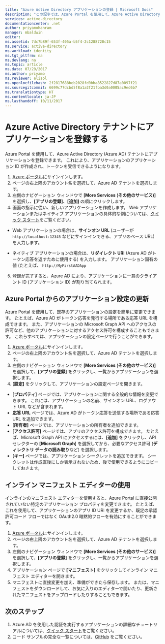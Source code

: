 ```yaml
---
title: "Azure Active Directory アプリケーションの登録 | Microsoft Docs"
description: "この記事では、Azure Portal を使用して、Azure Active Directory にアプリケーションを登録する方法について説明します"
services: active-directory
documentationcenter: .net
author: priyamohanram
manager: mbaldwin
editor: 
ms.assetid: 7dc7b89f-653f-405a-b5f4-2c1288720c15
ms.service: active-directory
ms.workload: identity
ms.tgt_pltfrm: na
ms.devlang: na
ms.topic: article
ms.date: 07/20/2017
ms.author: priyamo
ms.reviewer: elisol
ms.openlocfilehash: 2f2817688beb2028fd0bba8522827d87a0097f21
ms.sourcegitcommit: 6699c77dcbd5f8a1a2f21fba3d0a0005ac9ed6b7
ms.translationtype: HT
ms.contentlocale: ja-JP
ms.lasthandoff: 10/11/2017
---
```

# <a name="register-your-application-with-your-azure-active-directory-tenant"></a>Azure Active Directory テナントにアプリケーションを登録する

Azure Portal を使用して、Azure Active Directory (Azure AD) テナントにアプリケーションを登録できます。 これにより、アプリケーションのアプリケーション ID が作成され、トークンを受信できるようになります。

1. [Azure ポータル](https://portal.azure.com)にサインインします。
2. ページの右上隅のアカウント名を選択して、Azure AD テナントを選択します。
3. 左側のナビゲーション ウィンドウで **[More Services (その他のサービス)]** を選択し、**[アプリの登録]**、**[追加]** の順にクリックします。
4. 画面の指示に従い、新しいアプリケーションを作成します。 Web アプリケーションまたはネイティブ アプリケーションの具体的な例については、[クイック スタート](active-directory-developers-guide.md)をご覧ください。
  * Web アプリケーションの場合は、**サインオン URL** (ユーザーが `http://localhost:12345` などにサインインできる、アプリのベース URL) を入力します。
<!--TODO: add once App ID URI is configurable: The **App ID URI** is a unique identifier for your application. The convention is to use `https://<tenant-domain>/<app-name>`, e.g. `https://contoso.onmicrosoft.com/my-first-aad-app`-->
  * ネイティブ アプリケーションの場合は、**リダイレクト URI** (Azure AD がトークン応答を返すために使用する) を入力します。 アプリケーション固有の値 (たとえば、 `http://MyFirstAADApp`
5. 登録が完了すると、Azure AD により、アプリケーションに一意のクライアント ID (アプリケーション ID) が割り当てられます。

## <a name="update-application-settings-from-the-azure-portal"></a>Azure Portal からのアプリケーション設定の更新

Azure Portal を使用して、既存のアプリケーションの設定を簡単に変更できます。 たとえば、Azure AD がトークン応答を発行する場所である応答 URL を構成できます。 また、アプリケーションの Microsoft Graph API へのアクセスの許可など、他のアプリケーションに対するアクセス許可を構成することもできます。 これらすべては、アプリケーションの設定ページで行うことができます。

1. [Azure ポータル](https://portal.azure.com)にサインインします。
2. ページの右上隅のアカウント名を選択して、Azure AD テナントを選択します。
3. 左側のナビゲーション ウィンドウで **[More Services (その他のサービス)]** を選択して、**[アプリの登録]** をクリックし、一覧からアプリケーションを選択します。
4. **[設定]** をクリックして、アプリケーションの設定ページを開きます。
  * **[プロパティ]** ページでは、アプリケーションに関する全般的な情報を変更できます。 これには、アプリケーションの名前、サインオン URL、ログアウト URL などが含まれます。
  * **応答 URL** ページでは、Azure AD がトークン応答を送信する場所である応答 URL を追加できます。
  * **[所有者]** ページでは、アプリケーションの所有者を追加できます。
  * **[アクセス許可]** ページでは、アプリのアクセス許可を構成できます。 たとえば、Microsoft Graph API にアクセスするには、**[追加]** をクリックし、API セレクターの **[Microsoft Graph]** を選択してから、必要なアクセス許可 (**ディレクトリ データの読み取り**など) を選択します。
  * **[キー]** ページでは、アプリケーション シークレットを追加できます。 シークレットは作成直後にしか表示されないため、後で使用できるようにコピーしておきます。

## <a name="use-the-inline-manifest-editor"></a>インライン マニフェスト エディターの使用

インラインのマニフェスト エディターを使用すると、Azure Portal に直接公開されていない特定のアプリケーション プロパティを変更できます。 たとえば、これを使用して、アプリケーションのアプリ ID URI を変更するか、既定の承認許可コード フローではなく OAuth2.0 暗黙的フローを有効にすることができます。

1. [Azure ポータル](https://portal.azure.com)にサインインします。
2. ページの右上隅のアカウント名を選択して、Azure AD テナントを選択します。
3. 左側のナビゲーション ウィンドウで **[More Services (その他のサービス)]** を選択して、**[アプリの登録]** をクリックし、一覧からアプリケーションを選択します。
4. アプリケーション ページで **[マニフェスト]** をクリックしてインライン マニフェスト エディターを開きます。
5. マニフェストに直接変更を加え、準備ができたら保存します。 または、マニフェストをダウンロードして、お気に入りのエディターで開いたり、更新されたマニフェストをアップロードしたりすることもできます。

## <a name="next-steps"></a>次のステップ

1. Azure AD を使用した認証を実行するアプリケーションの詳細なチュートリアルについては、[クイック スタート](active-directory-developers-guide.md)をご覧ください。
2. コード サンプルの完全な一覧については、[GitHub](https://github.com/azure-samples) をご覧ください。

